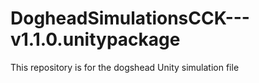 # DogheadSimulationsCCK---v1.1.0.unitypackage
This repository is for the dogshead Unity simulation file
